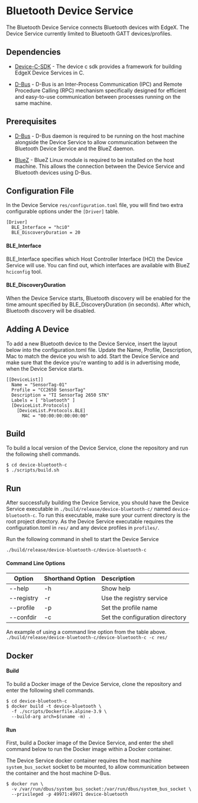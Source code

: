 # Bluetooth Device Service
The Bluetooth Device Service connects Bluetooth
devices with EdgeX. The Device Service
currently limited to Bluetooth GATT devices/profiles.

## Dependencies

- [Device-C-SDK](https://github.com/edgexfoundry/device-sdk-c) -
The device c sdk provides a framework for building
EdgeX Device Services in C.

- [D-Bus](https://www.freedesktop.org/wiki/Software/dbus/) -
D-Bus is an Inter-Process Communication (IPC) and
Remote Procedure Calling (RPC) mechanism
specifically designed for efficient and easy-to-use
communication between processes running on the same
machine.

## Prerequisites
- [D-Bus](https://www.freedesktop.org/wiki/Software/dbus/) -
D-Bus daemon is required to be running on the host machine
alongside the Device Service to allow communication
between the Bluetooth Device Service and the BlueZ daemon.
 
- [BlueZ](http://www.bluez.org/) -
BlueZ Linux module is required to be installed on the host
machine. This allows the connection between the Device Service
and Bluetooth devices using D-Bus.

## Configuration File

In the Device Service ```res/configuration.toml```
file, you will find two extra configurable options
under the `[Driver]` table.

```
[Driver]
  BLE_Interface = "hci0"
  BLE_DiscoveryDuration = 20
```

#### BLE_Interface
BLE_Interface specifies which Host Controller
Interface (HCI) the Device Service will use.
You can find out, which interfaces are
available with BlueZ ```hciconfig``` tool.

#### BLE_DiscoveryDuration
When the Device Service starts, Bluetooth
discovery will be enabled for the time
amount specified by BLE_DiscoveryDuration
(in seconds). After which, Bluetooth discovery
will be disabled.

## Adding A Device
To add a new Bluetooth device to the Device
Service, insert the layout below into the
configuration.toml file. Update the Name,
Profile, Description, Mac to match the device
you wish to add. Start the Device Service
and make sure that the device you're wanting
to add is in advertising mode, when the Device
Service starts.

```
[[DeviceList]]
  Name = "SensorTag-01"
  Profile = "CC2650 SensorTag"
  Description = "TI SensorTag 2650 STK"
  Labels = [ "bluetooth" ]
  [DeviceList.Protocols]
    [DeviceList.Protocols.BLE]
      MAC = "00:00:00:00:00:00"
```

## Build
To build a local version of the Device Service,
clone the repository and run the following
shell commands.

```shell
$ cd device-bluetooth-c
$ ./scripts/build.sh
```

## Run
After successfully building the Device Service,
you should have the Device Service executable
in `./build/release/device-bluetooth-c/` named
`device-bluetooth-c`. To run this executable,
make sure your current directory is the root
project directory. As the Device Service
executable requires the configuration.toml in
`res/` and any device profiles in `profiles/`.

Run the following command in shell to start
the Device Service

```./build/release/device-bluetooth-c/device-bluetooth-c```


#### Command Line Options
|Option     | Shorthand Option  | Description                     |
|-----------|-------------------|:--------------------------------|
|--help     | -h                | Show help                       |
|--registry | -r                | Use the registry service        |
|--profile  | -p                | Set the profile name            |
|--confdir  | -c                | Set the configuration directory |

An example of using a command line option from the table above.
```./build/release/device-bluetooth-c/device-bluetooth-c -c res/```

## Docker

#### Build
To build a Docker image of the Device Service,
clone the repository and enter the following
shell commands.
```shell
$ cd device-bluetooth-c
$ docker build -t device-bluetooth \
  -f ./scripts/Dockerfile.alpine-3.9 \
  --build-arg arch=$(uname -m) .
```

#### Run
First, build a Docker image of the Device Service,
and enter the shell command below to run the Docker
image within a Docker container.

The Device Service docker container requires the
host machine `system_bus_socket` socket to be
mounted, to allow communication between the
container and the host machine D-Bus.

```shell
$ docker run \
  -v /var/run/dbus/system_bus_socket:/var/run/dbus/system_bus_socket \
  --privileged -p 49971:49971 device-bluetooth
```
